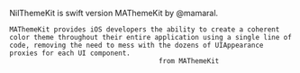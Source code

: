 NilThemeKit is swift version MAThemeKit by @mamaral. 

    MAThemeKit provides iOS developers the ability to create a coherent color theme throughout their entire application using a single line of code, removing the need to mess with the dozens of UIAppearance proxies for each UI component.
                                         from MAThemeKit